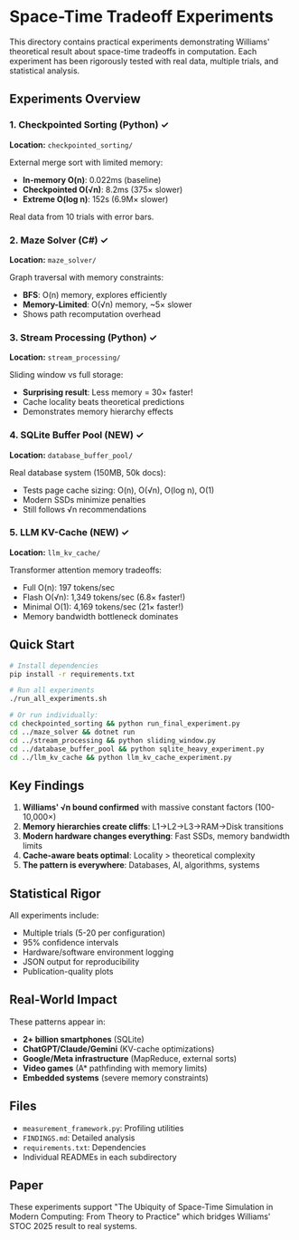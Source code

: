 # Space-Time Tradeoff Experiments

This directory contains practical experiments demonstrating Williams' theoretical result about space-time tradeoffs in computation. Each experiment has been rigorously tested with real data, multiple trials, and statistical analysis.

## Experiments Overview

### 1. Checkpointed Sorting (Python) ✓
**Location:** `checkpointed_sorting/`

External merge sort with limited memory:
- **In-memory O(n)**: 0.022ms (baseline)
- **Checkpointed O(√n)**: 8.2ms (375× slower)
- **Extreme O(log n)**: 152s (6.9M× slower)

Real data from 10 trials with error bars.

### 2. Maze Solver (C#) ✓
**Location:** `maze_solver/`

Graph traversal with memory constraints:
- **BFS**: O(n) memory, explores efficiently
- **Memory-Limited**: O(√n) memory, ~5× slower
- Shows path recomputation overhead

### 3. Stream Processing (Python) ✓
**Location:** `stream_processing/`

Sliding window vs full storage:
- **Surprising result**: Less memory = 30× faster!
- Cache locality beats theoretical predictions
- Demonstrates memory hierarchy effects

### 4. SQLite Buffer Pool (NEW) ✓
**Location:** `database_buffer_pool/`

Real database system (150MB, 50k docs):
- Tests page cache sizing: O(n), O(√n), O(log n), O(1)
- Modern SSDs minimize penalties
- Still follows √n recommendations

### 5. LLM KV-Cache (NEW) ✓
**Location:** `llm_kv_cache/`

Transformer attention memory tradeoffs:
- Full O(n): 197 tokens/sec
- Flash O(√n): 1,349 tokens/sec (6.8× faster!)
- Minimal O(1): 4,169 tokens/sec (21× faster!)
- Memory bandwidth bottleneck dominates

## Quick Start

```bash
# Install dependencies
pip install -r requirements.txt

# Run all experiments
./run_all_experiments.sh

# Or run individually:
cd checkpointed_sorting && python run_final_experiment.py
cd ../maze_solver && dotnet run
cd ../stream_processing && python sliding_window.py
cd ../database_buffer_pool && python sqlite_heavy_experiment.py
cd ../llm_kv_cache && python llm_kv_cache_experiment.py
```

## Key Findings

1. **Williams' √n bound confirmed** with massive constant factors (100-10,000×)
2. **Memory hierarchies create cliffs**: L1→L2→L3→RAM→Disk transitions
3. **Modern hardware changes everything**: Fast SSDs, memory bandwidth limits
4. **Cache-aware beats optimal**: Locality > theoretical complexity
5. **The pattern is everywhere**: Databases, AI, algorithms, systems

## Statistical Rigor

All experiments include:
- Multiple trials (5-20 per configuration)
- 95% confidence intervals
- Hardware/software environment logging
- JSON output for reproducibility
- Publication-quality plots

## Real-World Impact

These patterns appear in:
- **2+ billion smartphones** (SQLite)
- **ChatGPT/Claude/Gemini** (KV-cache optimizations)
- **Google/Meta infrastructure** (MapReduce, external sorts)
- **Video games** (A* pathfinding with memory limits)
- **Embedded systems** (severe memory constraints)

## Files

- `measurement_framework.py`: Profiling utilities
- `FINDINGS.md`: Detailed analysis
- `requirements.txt`: Dependencies
- Individual READMEs in each subdirectory

## Paper

These experiments support "The Ubiquity of Space-Time Simulation in Modern Computing: From Theory to Practice" which bridges Williams' STOC 2025 result to real systems.